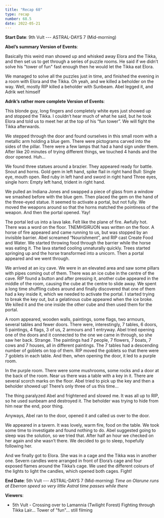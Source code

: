 ```yaml
---
title: "Recap 68"
type: recap
number: 68.5
date: 2022-05-21
---
```


**Start Date**: 9th Vult --- ASTRAL-DAYS 7 (Mid-morning)
 
**Abel’s summary Version of Events**:
 
Basically this weird man showed up and whisked away Elora and the Tikka, and then set us to get through a series of puzzle rooms. He said if we didn’t solve his "tower of fun" fast enough then he would let the Tikka eat Elora. 
 
We managed to solve all the puzzles just in time, and finished the evening in a room with Elora and the Tikka. Oh yeah, and we killed a beholder on the way. Well, mostly RIP killed a beholder with Sunbeam. Abel legged it, and Adrik wet himself
 
**Adrik’s rather more complete Version of Events**:
 
This blonde guy, long fingers and completely white eyes just showed up and stopped the Tikka. 
I couldn’t hear much of what he said, but he took Elora and told us to meet her at the top of his “fun tower”. We will fight the Tikka afterwards.
 
We stepped through the door and found ourselves in this small room with a metallic arm holding a blue gem. There were pictograms carved into the sides of the pillar. There were a few lamps that had a hand sign under them. After like 20 minutes of trying different things, we touched 4 hands and the door opened. Huh…
 
We found three statues around a brazier. They appeared ready for battle. 
Snout and horns. Gold gem in left hand, spike flail in right hand
Bull: Single eye, mouth open. Red ruby in left hand and sword in right hand
Three eyes, single horn: Empty left hand, trident in right hand.
 
We pulled an Indiana Jones and swapped a piece of glass from a window we smashed before with the blue gem. Then placed the gem on the hand of the three-eyed statue. It seemed to activate a portal, but not fully. We moved the weapons around so that the horns matched the pointiness of the weapon. And then the portal opened. Yay!
 
The portal led us into a lava lake. Felt like the plane of fire. Awfully hot. There was a word on the floor. TNEMHSIRUON was written on the floor. A horse of fire appeared and came running to us, but was stopped by an invisible barrier. Abel screamed “Nourishment”, and RIP cast Create Food and Water. We started throwing food through the barrier while the horse was eating it. The lava started cooling unnaturally quickly. Trees started springing up and the horse transformed into a unicorn. Then a portal appeared and we went through.
 
We arrived at an icy cave. We were in an elevated area and saw some pillars with pipes coming out of them. There was an ice cube in the centre of the cave. RIP found a button and after pressing it, another cube appeared in the middle of the room, causing the cube at the centre to slide away. We spent a long time shuffling cubes around and finally discovered that one of them had a key inside it, which we needed to activate the portal. I started trying to break the key out, but a gelatinous cube appeared when the ice broke. We killed it and the one inside the other cube and then used them for the portal.
 
A room appeared, wooden walls, paintings, some flags, two armours, several tables and fewer doors. There were, interestingly, 7 tables, 6 doors, 5 paintings, 4 flags, 3 of us, 2 armours and 1 entryway. Abel tried opening one of the doors and it connected to the one we came in through, so she saw her back. Strange. The paintings had 7 people, 7 flowers, 7 boats, 7 cows and 7 houses, all in different paintings. The 7 tables had a descending number of goblets on top of them. RIP moved the goblets so that there were 7 goblets in each table. And then, when opening the door, it led to a purple room.
 
In the purple room. There were some mushrooms, some rocks and a door at the back of the room. Near us there was a table with a key in it. There are several scorch marks on the floor. Abel tried to pick up the key and then a beholder showed up! There’s only three of us this time…
 
The thing paralyzed Abel and frightened and slowed me. It was all up to RIP, so he used sunbeam and destroyed it. The beholder was trying to hide from him near the end, poor thing.
 
Anyways, Abel ran to the door, opened it and called us over to the door.
 
We appeared in a tavern. It was lovely, warm fire, food on the table. We took some time to investigate and found nothing to do. Abel suggested going to sleep was the solution, so we tried that. After half an hour we checked on her again and she wasn’t there. We decided to go to sleep, hopefully following her.
 
And we finally got to Elora. She was in a cage and the Tikka was in another one. Severn candles were arranged in front of Elora’s cage and four exposed flames around the Tikka’s cage. We used the different colours of the lights to light the candles, which opened both cages. Fight!
 
**End Date**: 5th Vult --- ASTRAL-DAYS 7 (Mid-morning) *Time on Olarune runs at Eberron speed so very little Astral time passes while there*

**Viewers**: 
- 5th Vult - Crossing over to Lamannia (Twilight Forest) Fighting through Tikka Lair… Tower of "fun"… still filming
